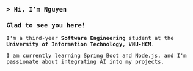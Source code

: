 ### <samp>&gt; Hi, I'm Nguyen</samp>

### <samp>Glad to see you here!</samp>

<samp>I'm a third-year **Software Engineering** student at the **University of Information Technology, VNU-HCM**.</samp>

<samp>I am currently learning Spring Boot and Node.js, and I'm passionate about integrating AI into my projects.</samp>

